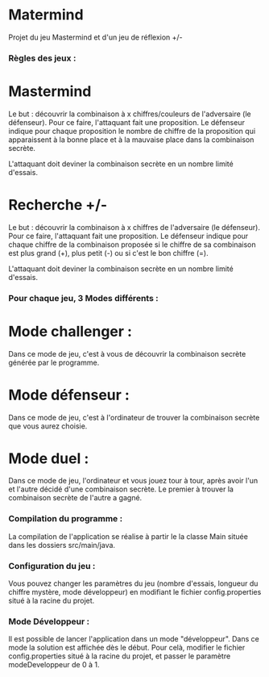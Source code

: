 # Matermind
Projet du jeu Mastermind et d'un jeu de réflexion +/-


### Règles des jeux :

# Mastermind
Le but : découvrir la combinaison à x chiffres/couleurs de l'adversaire (le défenseur). Pour ce faire, l'attaquant fait une proposition. Le défenseur indique pour chaque proposition le nombre de chiffre de la proposition qui apparaissent à la bonne place et à la mauvaise place dans la combinaison secrète.

L'attaquant doit deviner la combinaison secrète en un nombre limité d'essais.

# Recherche +/-
Le but : découvrir la combinaison à x chiffres de l'adversaire (le défenseur). Pour ce faire, l'attaquant fait une proposition. Le défenseur indique pour chaque chiffre de la combinaison proposée si le chiffre de sa combinaison est plus grand (+), plus petit (-) ou si c'est le bon chiffre (=).

L'attaquant doit deviner la combinaison secrète en un nombre limité d'essais.


### Pour chaque jeu, 3 Modes différents :

# Mode challenger :

Dans ce mode de jeu, c'est à vous de découvrir la combinaison secrète générée par le programme.

# Mode défenseur :

Dans ce mode de jeu, c'est à l'ordinateur de trouver la combinaison secrète que vous aurez choisie.

# Mode duel :

Dans ce mode de jeu, l'ordinateur et vous jouez tour à tour, après avoir l'un et l'autre décidé d'une combinaison secrète. Le premier à trouver la combinaison secrète de l'autre a gagné.


### Compilation du programme :

La compilation de l'application se réalise à partir le la classe Main située dans les dossiers src/main/java.


### Configuration du jeu :

Vous pouvez changer les paramètres du jeu (nombre d'essais, longueur du chiffre mystère, mode développeur) en modifiant le fichier config.properties situé à la racine du projet.


### Mode Développeur :
Il est possible de lancer l'application dans un mode "développeur". Dans ce mode la solution est affichée dès le début. Pour celà, modifier le fichier config.properties situé à la racine du projet, et passer le paramètre modeDeveloppeur de 0 à 1.

